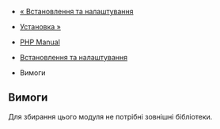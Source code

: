 - [« Встановлення та налаштування](filesystem.setup.md)
- [Установка »](filesystem.installation.md)

- [PHP Manual](index.md)
- [Встановлення та налаштування](filesystem.setup.md)
- Вимоги

## Вимоги

Для збирання цього модуля не потрібні зовнішні бібліотеки.
